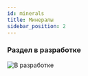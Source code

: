 ```yaml
---
id: minerals
title: Минералы
sidebar_position: 2
---
```

### Раздел в разработке

![В разработке](/img/pontoon.gif )